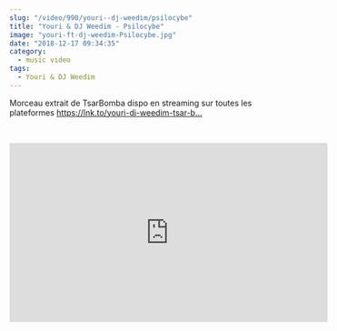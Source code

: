 ```yaml
--- 
slug: "/video/990/youri--dj-weedim/psilocybe"
title: "Youri & DJ Weedim - Psilocybe"
image: "youri-ft-dj-weedim-Psilocybe.jpg"
date: "2018-12-17 09:34:35"
category:
  - music video
tags:
  - Youri & DJ Weedim
---
```

<p>Morceau extrait de TsarBomba dispo en streaming sur toutes les plateformes <a href="https://www.youtube.com/redirect?v=KhArdV0MWGw&redir_token=FOh_suCfkt6Fr5ipdJkTrcx99718MTU0NTEyMDk5M0AxNTQ1MDM0NTkz&event=video_description&q=https%3A%2F%2Flnk.to%2Fyouri-dj-weedim-tsar-bomba">https://lnk.to/youri-dj-weedim-tsar-b...</a></p><br/><p><iframe width="560" height="315" src="https://www.youtube.com/embed/KhArdV0MWGw" frameborder="0" allow="accelerometer; autoplay; encrypted-media; gyroscope; picture-in-picture" allowfullscreen></iframe></p>